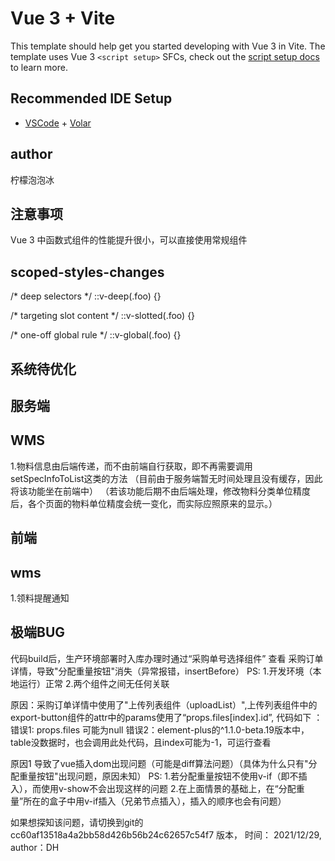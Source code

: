 # Vue 3 + Vite

This template should help get you started developing with Vue 3 in Vite. The template uses Vue 3 `<script setup>` SFCs, check out the [script setup docs](https://v3.vuejs.org/api/sfc-script-setup.html#sfc-script-setup) to learn more.

## Recommended IDE Setup

- [VSCode](https://code.visualstudio.com/) + [Volar](https://marketplace.visualstudio.com/items?itemName=johnsoncodehk.volar)

## author
柠檬泡泡冰

## 注意事项
Vue 3 中函数式组件的性能提升很小，可以直接使用常规组件

## scoped-styles-changes
/* deep selectors */
::v-deep(.foo) {}

/* targeting slot content */
::v-slotted(.foo) {}

/* one-off global rule */
::v-global(.foo) {}

## 系统待优化

## 服务端

## WMS
1.物料信息由后端传递，而不由前端自行获取，即不再需要调用 setSpecInfoToList这类的方法
  （目前由于服务端暂无时间处理且没有缓存，因此将该功能坐在前端中）
  （若该功能后期不由后端处理，修改物料分类单位精度后，各个页面的物料单位精度会统一变化，而实际应照原来的显示。）

## 前端

## wms
1.领料提醒通知

## 极端BUG 
代码build后，生产环境部署时入库办理时通过“采购单号选择组件” 查看 采购订单详情，导致"分配重量按钮"消失（异常报错，insertBefore）
PS: 
1.开发环境（本地运行）正常
2.两个组件之间无任何关联

原因：采购订单详情中使用了"上传列表组件（uploadList）",上传列表组件中的export-button组件的attr中的params使用了“props.files[index].id”,
      代码如下 ：
      <export-button
        v-show="props.showDownload"
        v-permission="props.downloadPerm"
        :params="{ ...props.downloadParams, id: props.files[scope.$index].id }"
        :fn="props.downloadFn"
      />
      错误1: props.files 可能为null
      错误2：element-plus的^1.1.0-beta.19版本中，table没数据时，也会调用此处代码，且index可能为-1，可运行查看

原因1 导致了vue插入dom出现问题（可能是diff算法问题）（具体为什么只有"分配重量按钮"出现问题，原因未知）
PS:
1.若分配重量按钮不使用v-if（即不插入），而使用v-show不会出现这样的问题
2.在上面情景的基础上，在“分配重量”所在的盒子中用v-if插入（兄弟节点插入），插入的顺序也会有问题）

如果想探知该问题，请切换到git的 cc60af13518a4a2bb58d426b56b24c62657c54f7 版本， 时间： 2021/12/29, author：DH
      

